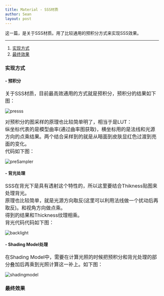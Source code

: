 ```yaml
---
title: Material - SSS材质
author: Sean
layout: post
---
```

这一篇，是关于SSS材质。用了比较通用的预积分方式来实现SSS效果。

****



1. [实现方式](#实现方式)
2. [最终效果](#最终效果)

### 实现方式
#### - 预积分
<font size="3">
  关于SSS材质，目前最高效通用的方式就是预积分，预积分的结果如下图：
</font>

  ![presss](https://user-images.githubusercontent.com/106949238/175059430-e150cf10-cc81-49bf-8861-81bdfc468db9.png)
  
<font size="3">
    对预积分的图采样的原理也比较简单明了，相当于是LUT：<br>
    纵坐标代表的是模型曲率(通过曲率图获取)，横坐标用的是法线和光源方向的点乘结果。两个结合采样到的就是从暗面到皮肤显红色过渡到亮面的变化。<br>
    代码如下图：<br>
</font>

  ![preSampler](https://user-images.githubusercontent.com/106949238/175062992-932ddb04-e045-4e69-9ea8-92ed9a0c240e.png)

#### - 背光处理
<font size="3">
  SSS在背光下是具有透射这个特性的，所以这里要结合Thikness贴图来处理背光。<br>
  原理也比较简单，就是光源方向取反(这里可以利用法线做一个扰动后再取反)。和视角方向做点乘。<br>
  得到的结果和Thickness纹理相乘。<br>
  背光代码代码如下图：<br>
</font>

  ![backlight](https://user-images.githubusercontent.com/106949238/175064074-7e15dafe-8167-4255-b8e7-cf4a9f66516d.png)

#### - Shading Model处理
<font size="3">
  在Shading Model中，需要在计算光照的时候把预积分和背光处理的部分叠加后再乘到光照计算这一补上。如下图：<br>
</font>

  ![shadingmodel](https://user-images.githubusercontent.com/106949238/175064903-f2df791f-ec38-4172-a994-00a9fd904251.png)

### 最终效果

<html>
  <script src="https://cdn.jsdelivr.net/npm/before-after-slider@1.0.0/dist/slider.bundle.js"></script>
</html>

<div id="Slider-Front" align="left"></div>
<script>
  new SliderBar({
    el: '#Slider-Front',            // The container, required
    beforeImg: '/assets/images/sss/front.jpg',  // before image, required
    afterImg: '/assets/images/sss/front-sss.jpg',    // after image, required
    width: "430px",               // slide-wrap width, default 100%
    height: "550px",            // slide-wrap height, default image-height
    line: false,                 // Dividing line, default true
    lineColor: "rgba(1,1,1,0.5)" // Dividing line color, default rgba(0,0,0,0.5)
  });
</script>
<br>
<div id="Slider-Back" align="left"></div>
<script>
  new SliderBar({
    el: '#Slider-Back',            // The container, required
    beforeImg: '/assets/images/sss/back.jpg',  // before image, required
    afterImg: '/assets/images/sss/back-sss.jpg',    // after image, required
    width: "430px",               // slide-wrap width, default 100%
    height: "550px",            // slide-wrap height, default image-height
    line: false,                 // Dividing line, default true
    lineColor: "rgba(1,1,1,0.5)" // Dividing line color, default rgba(0,0,0,0.5)
  });
</script>

